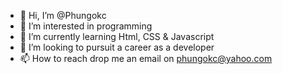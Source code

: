 - 👋 Hi, I’m @Phungokc
- 👀 I’m interested in programming
- 🌱 I’m currently learning Html, CSS & Javascript
- 💞️ I’m looking to pursuit a career as a developer
- 📫 How to reach drop me an email on phungokc@yahoo.com
<!---
Phungokc/Phungokc is a ✨ special ✨ repository because its `README.md` (this file) appears on your GitHub profile.
You can click the Preview link to take a look at your changes.
--->
